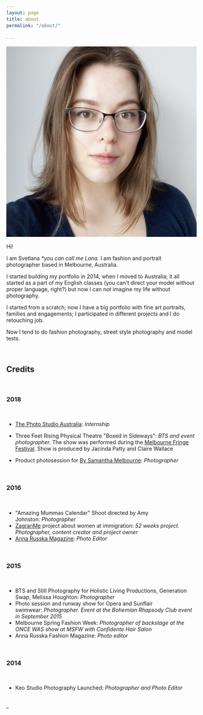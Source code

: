 ```yaml
---
layout: page
title: about
permalink: "/about/"

---
```

<img class="col one right" src="/media/avatar.jpg" alt="avatar">

<p>Hi!</p>

<p> I am Svetlana <i>*you can call me Lana.</i> I am fashion and portrait photographer based in Melbourne, Australia.</p>

<p>I started building my portfolio in 2014, when I moved to Australia; it all started as a part of my English classes (you can't direct your model without proper language, right?) but now I can not imagine my life without photography.</p>

<p>I started from a scratch; now I have a big portfolio with fine art portraits, families and engagements; I participated in different projects and I do retouching job.</p>

<p>Now I tend to do fashion photography, street style photography and model tests.</p>

<br/>

## Credits

<br/>

### **2018**

<br/>

* [The Photo Studio Australia](https://thephotostudio.com.au/): _Internship_
* Three Feet Rising Physical Theatre "Boxed in Sideways": _BTS and event photographer._ The show was performed during the [Melbourne Fringe Festival](https://melbournefringe.com.au/). Show is produced by Jacinda Patty and Claire Wallace
* Product photosession for [By Samantha Melbourne](https://www.bysamantha.net/): _Photographer_

  <br/>

 ### **2016**

  <br/>

* "Amazing Mummas Calendar" Shoot directed by Amy Johnston: _Photographer_
* [ZagranMe](https://www.facebook.com/zagranme/) project about women at immigration: _52 weeks project. Photographer, content creator and project owner_
* [Anna Russka Magazine](https://www.annarusska.ru): _Photo Editor_

<br/>

### **2015**

<br/>

* BTS and Still Photography for Holistic Living Productions, Generation Swap, Melissa Houghton: _Photographer_
* Photo session and runway show for Opera and Sunflair swimwear: _Photographer. Event at the Bohemian Rhapsody Club event in September 2015_
* Melbourne Spring Fashion Week: _Photographer of backstage at the ONCE WAS show at MSFW with Confidente Hair Salon_
* Anna Russka Fashion Magazine: _Photo editor_

<br/>

### **2014**

<br/>

* Keo Studio Photography Launched: _Photographer and Photo Editor_

<br/>


<span class="contacticon center">
<a href="mailto:svet.wis@gmail.com"><i class="fa fa-envelope-square"></i></a>
<a href="https://www.facebook.com/keostudio" target="_blank"><i class="fa fa-facebook-square"></i></a>_<a href="https://keo-studio.pixieset.com/" target="_blank"><i class="fa fa-tumblr-square"></i></a>
<a href="https://www.instagram.com/keo_studio_photography" target="_blank"><i class="fa fa-instagram-square"></i></a_>
</span>